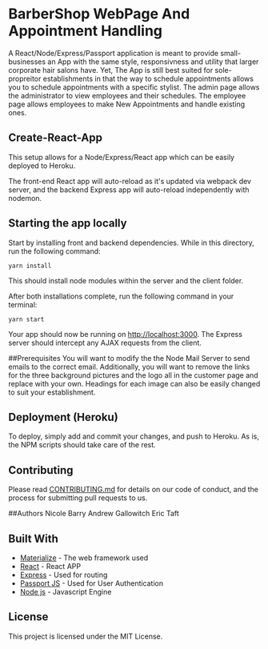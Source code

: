 # BarberShop WebPage And Appointment Handling

 A React/Node/Express/Passport application is meant to provide small-businesses an App with the same style, responsivness and utility that larger corporate hair salons have. Yet, The App is still best suited for sole-propreitor establishments in that the way to schedule appointments allows you to schedule appointments with a specific stylist. The admin page allows the administrator to view employees and their schedules. The employee page allows employees to make New Appointments and handle existing ones. 


## Create-React-App 
This setup allows for a Node/Express/React app which can be easily deployed to Heroku.

The front-end React app will auto-reload as it's updated via webpack dev server, and the backend Express app will auto-reload independently with nodemon.

## Starting the app locally

Start by installing front and backend dependencies. While in this directory, run the following command:

```
yarn install
```

This should install node modules within the server and the client folder.

After both installations complete, run the following command in your terminal:

```
yarn start
```

Your app should now be running on <http://localhost:3000>. The Express server should intercept any AJAX requests from the client.

##Prerequisites 
You will want to modify the the Node Mail Server to send emails to the correct email. Additionally, you will want to remove the links for the three background pictures and the logo all in the customer page and replace with your own. Headings for each image can also be easily changed to suit your establishment. 

## Deployment (Heroku)

To deploy, simply add and commit your changes, and push to Heroku. As is, the NPM scripts should take care of the rest.

## Contributing

Please read [CONTRIBUTING.md](#) for details on our code of conduct, and the process for submitting pull requests to us.

##Authors
Nicole Barry
Andrew Gallowitch
Eric Taft

## Built With

* [Materialize](https://materializecss.com/getting-started.html) - The web framework used
* [React](https://reactjs.org/) - React APP
* [Express](https://expressjs.com/) - Used for routing
* [Passport JS](http://www.passportjs.org/) - Used for User Authentication
* [Node js](https://nodejs.org/en/) - Javascript Engine

## License

This project is licensed under the MIT License.

